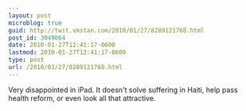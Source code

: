 ```yaml
---
layout: post
microblog: true
guid: http://twit.vmstan.com/2010/01/27/8289121768.html
post_id: 3049064
date: 2010-01-27T12:41:17-0600
lastmod: 2010-01-27T12:41:17-0600
type: post
url: /2010/01/27/8289121768.html
---
```

Very disappointed in iPad. It doesn't solve suffering in Haiti, help pass health reform, or even look all that attractive.
